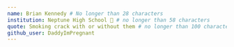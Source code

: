 ```yaml
---
name: Brian Kennedy # No longer than 28 characters
institution: Neptune High School 🚩 # no longer than 58 characters
quote: Smoking crack with or without them # no longer than 100 characters, avoid using quotes(") to guarantee the format remains the same.
github_user: DaddyImPregnant
---
```

